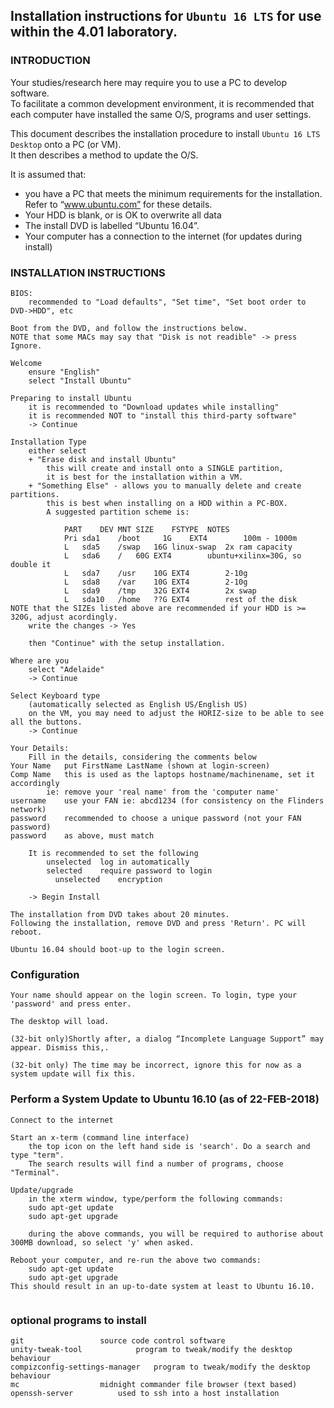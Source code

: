 
## Installation instructions for ```Ubuntu 16 LTS``` for use within the 4.01 laboratory.

### INTRODUCTION

Your studies/research here may require you to use a PC to develop software.  
To facilitate a common development environment,
it is recommended that each computer have installed the same O/S, programs and user settings.

This document describes the installation procedure to install ```Ubuntu 16 LTS Desktop``` onto a PC (or VM).  
It then describes a method to update the O/S.

It is assumed that:  
- you have a PC that meets the minimum requirements for the installation. Refer to “www.ubuntu.com” for these details.  
- Your HDD is blank, or is OK to overwrite all data  
- The install DVD is labelled “Ubuntu 16.04”.  
- Your computer has a connection to the internet (for updates during install)  

### INSTALLATION INSTRUCTIONS
```
BIOS:  
	recommended to "Load defaults", "Set time", "Set boot order to DVD->HDD", etc

Boot from the DVD, and follow the instructions below.
NOTE that some MACs may say that "Disk is not readible" -> press Ignore.

Welcome  
	ensure "English"
	select "Install Ubuntu"

Preparing to install Ubuntu  
	it is recommended to "Download updates while installing"  
	it is recommended NOT to "install this third-party software"  
	-> Continue  

Installation Type  
	either select  
	+ "Erase disk and install Ubuntu"
		this will create and install onto a SINGLE partition,
		it is best for the installation within a VM.
	+ "Something Else" - allows you to manually delete and create partitions.  
		this is best when installing on a HDD within a PC-BOX.
		A suggested partition scheme is:  

			PART	DEV	MNT	SIZE	FSTYPE	NOTES
			Pri	sda1	/boot	  1G	EXT4		100m - 1000m
			L	sda5	/swap	16G	linux-swap	2x ram capacity
			L	sda6	/	60G	EXT4		ubuntu+xilinx=30G, so double it
			L	sda7	/usr	10G	EXT4		2-10g
			L	sda8	/var	10G	EXT4		2-10g
			L	sda9	/tmp	32G	EXT4		2x swap
			L	sda10	/home	??G	EXT4		rest of the disk
NOTE that the SIZEs listed above are recommended if your HDD is >= 320G, adjust acordingly.  
	write the changes -> Yes

	then "Continue" with the setup installation.  

Where are you  
	select "Adelaide"   
	-> Continue  

Select Keyboard type  
	(automatically selected as English US/English US)  
	on the VM, you may need to adjust the HORIZ-size to be able to see all the buttons.
	-> Continue  

Your Details:  
	Fill in the details, considering the comments below  
Your Name	put FirstName LastName (shown at login-screen)  
Comp Name	this is used as the laptops hostname/machinename, set it accordingly  
		ie: remove your 'real name' from the 'computer name'  
username	use your FAN ie: abcd1234 (for consistency on the Flinders network)  
password	recommended to choose a unique password (not your FAN password)  
password	as above, must match  

	It is recommended to set the following  
		unselected	log in automatically  
		selected	require password to login  
		  unselected	encryption  

	-> Begin Install

The installation from DVD takes about 20 minutes.  
Following the installation, remove DVD and press 'Return'. PC will reboot.  

Ubuntu 16.04 should boot-up to the login screen.  
```

### Configuration

```
Your name should appear on the login screen. To login, type your 'password' and press enter.  

The desktop will load.  

(32-bit only)Shortly after, a dialog “Incomplete Language Support” may appear. Dismiss this,.  

(32-bit only) The time may be incorrect, ignore this for now as a system update will fix this.  
```

### Perform a System Update to Ubuntu 16.10 (as of 22-FEB-2018)  

```
Connect to the internet  

Start an x-term (command line interface)  
	the top icon on the left hand side is 'search'. Do a search and type "term".  
	The search results will find a number of programs, choose "Terminal".  

Update/upgrade
	in the xterm window, type/perform the following commands:  
	sudo apt-get update  
	sudo apt-get upgrade  

	during the above commands, you will be required to authorise about 300MB download, so select 'y' when asked.  

Reboot your computer, and re-run the above two commands:  
	sudo apt-get update  
	sudo apt-get upgrade  
This should result in an up-to-date system at least to Ubuntu 16.10.  


```

### optional programs to install

```
git					source code control software
unity-tweak-tool			program to tweak/modify the desktop behaviour
compizconfig-settings-manager	program to tweak/modify the desktop behaviour
mc					midnight commander file browser (text based)
openssh-server			used to ssh into a host installation

```

